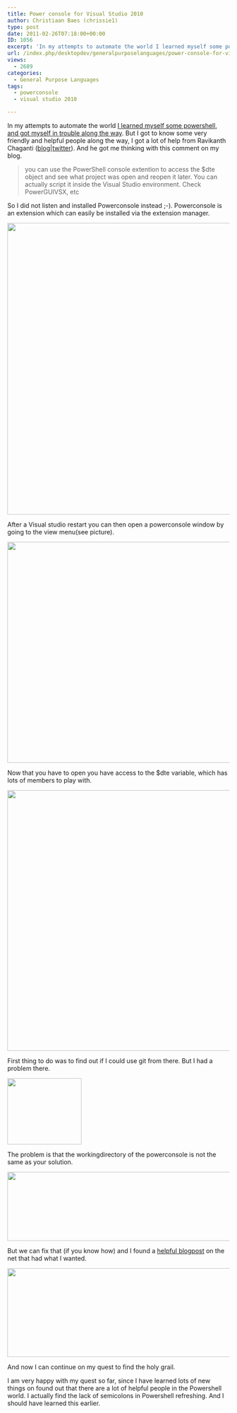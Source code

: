 ```yaml
---
title: Power console for Visual Studio 2010
author: Christiaan Baes (chrissie1)
type: post
date: 2011-02-26T07:18:00+00:00
ID: 1056
excerpt: 'In my attempts to automate the world I learned myself some powershell, and got myself in trouble along the way. But I got to know some very friendly and helpful people along the way, I got a lot of help from Ravikanth Chaganti (blog|twitter). And he got&hellip;'
url: /index.php/desktopdev/generalpurposelanguages/power-console-for-visual-studio/
views:
  - 2689
categories:
  - General Purpose Languages
tags:
  - powerconsole
  - visual studio 2010

---
```

In my attempts to automate the world [I learned myself some powershell][1], [and got myself in trouble along the way][2]. But I got to know some very friendly and helpful people along the way, I got a lot of help from Ravikanth Chaganti ([blog][3]|[twitter][4]). And he got me thinking with this comment on my blog. 

> you can use the PowerShell console extention to access the $dte object and see what project was open and reopen it later. You can actually script it inside the Visual Studio environment. Check PowerGUIVSX, etc 

So I did not listen and installed Powerconsole instead ;-). Powerconsole is an extension which can easily be installed via the extension manager.

<div class="image_block">
  <a href="https://lessthandot.z19.web.core.windows.net/wp-content/uploads/users/chrissie1/powerconsole/powerconsole1.png?mtime=1298710940"><img alt="" src="https://lessthandot.z19.web.core.windows.net/wp-content/uploads/users/chrissie1/powerconsole/powerconsole1.png?mtime=1298710940" width="955" height="660" /></a>
</div>

After a Visual studio restart you can then open a powerconsole window by going to the view menu(see picture).

<div class="image_block">
  <a href="https://lessthandot.z19.web.core.windows.net/wp-content/uploads/users/chrissie1/powerconsole/powerconsole2.png?mtime=1298710955"><img alt="" src="https://lessthandot.z19.web.core.windows.net/wp-content/uploads/users/chrissie1/powerconsole/powerconsole2.png?mtime=1298710955" width="620" height="500" /></a>
</div>

Now that you have to open you have access to the $dte variable, which has lots of members to play with.

<div class="image_block">
  <a href="https://lessthandot.z19.web.core.windows.net/wp-content/uploads/users/chrissie1/powerconsole/powerconsole3.png?mtime=1298710968"><img alt="" src="https://lessthandot.z19.web.core.windows.net/wp-content/uploads/users/chrissie1/powerconsole/powerconsole3.png?mtime=1298710968" width="727" height="590" /></a>
</div>

First thing to do was to find out if I could use git from there. But I had a problem there. 

<div class="image_block">
  <a href="https://lessthandot.z19.web.core.windows.net/wp-content/uploads/users/chrissie1/powerconsole/powerconsole4.png?mtime=1298711240"><img alt="" src="https://lessthandot.z19.web.core.windows.net/wp-content/uploads/users/chrissie1/powerconsole/powerconsole4.png?mtime=1298711240" width="168" height="150" /></a>
</div>

The problem is that the workingdirectory of the powerconsole is not the same as your solution.

<div class="image_block">
  <a href="https://lessthandot.z19.web.core.windows.net/wp-content/uploads/users/chrissie1/powerconsole/powerconsole5.png?mtime=1298711324"><img alt="" src="https://lessthandot.z19.web.core.windows.net/wp-content/uploads/users/chrissie1/powerconsole/powerconsole5.png?mtime=1298711324" width="785" height="156" /></a>
</div>

But we can fix that (if you know how) and I found a [helpful blogpost][5] on the net that had what I wanted.

<div class="image_block">
  <a href="https://lessthandot.z19.web.core.windows.net/wp-content/uploads/users/chrissie1/powerconsole/powerconsole6.png?mtime=1298711616"><img alt="" src="https://lessthandot.z19.web.core.windows.net/wp-content/uploads/users/chrissie1/powerconsole/powerconsole6.png?mtime=1298711616" width="758" height="201" /></a>
</div>

And now I can continue on my quest to find the holy grail.

I am very happy with my quest so far, since I have learned lots of new things on found out that there are a lot of helpful people in the Powershell world. I actually find the lack of semicolons in Powershell refreshing. And I should have learned this earlier.

 [1]: /index.php/DesktopDev/GeneralPurposeLanguages/my-first-steps-in-powershell
 [2]: /index.php/DesktopDev/GeneralPurposeLanguages/powershell-wmiobject-and-a-corrupt
 [3]: http://www.ravichaganti.com/blog/
 [4]: http://twitter.com/ravikanth
 [5]: http://mark-dot-net.blogspot.com/2010/10/change-to-solution-folder-in-package.html